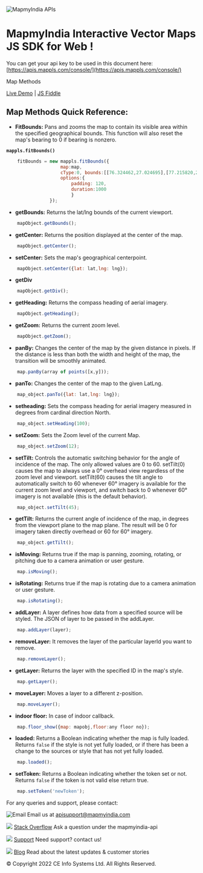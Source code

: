 ![MapmyIndia APIs](https://about.mappls.com/images/mappls-b-logo.svg)
# MapmyIndia Interactive Vector Maps JS SDK for Web !

You can get your api key to be used in this document here: [https://apis.mappls.com/console/](https://apis.mappls.com/console/)

Map Methods 

[Live Demo](https://www.mapmyindia.com/api/advanced-maps/WebSDK-LiveDemo/map-methods) | [JS Fiddle](https://jsfiddle.net/mapmyindia_map/9o8ezhys/)

## Map Methods Quick Reference: 

- **FitBounds:** Pans and zooms the map to contain its visible area within the specified geographical bounds. This function will also reset the map's bearing to 0 if bearing is nonzero.

**`mappls.fitBounds()`**

```js
    fitBounds = new mappls.fitBounds({
                    map:map,
                    cType:0, bounds:[[76.324462,27.024695],[77.215820,28.971891],[77.225820,28.273891]],
                    options:{
                        padding: 120,
                        duration:1000
                        }
                });
```

- **getBounds:** Returns the lat/lng bounds of the current viewport.

```js
    mapObject.getBounds();
```

- **getCenter:** Returns the position displayed at the center of the map.

```js
    mapObject.getCenter();
```

- **setCenter:** Sets the map's geographical centerpoint.

```js
    mapObject.setCenter({lat: lat,lng: lng});
```

- **getDiv**

```js
    mapObject.getDiv();
```

- **getHeading:** Returns the compass heading of aerial imagery.

```js
    mapObject.getHeading();
```


- **getZoom:** Returns the current zoom level.

```js
    mapObject.getZoom();
```

- **panBy:** Changes the center of the map by the given distance in pixels. If the distance is less than both the width and height of the map, the transition will be smoothly animated.

```js
    map.panBy(array of points([x,y]));
```

- **panTo:** Changes the center of the map to the given LatLng.

```js
    map_object.panTo({lat: lat,lng: lng});
```

- **setheading:** Sets the compass heading for aerial imagery measured in degrees from cardinal direction North.

```js
    map_object.setHeading(100);
```

- **setZoom:** Sets the Zoom level of the current Map.

```js
    map_object.setZoom(12);
```

- **setTilt:** Controls the automatic switching behavior for the angle of incidence of the map. The only allowed values are 0 to 60. setTilt(0) causes the map to always use a 0° overhead view regardless of the zoom level and viewport. setTilt(60) causes the tilt angle to automatically switch to 60 whenever 60° imagery is available for the current zoom level and viewport, and switch back to 0 whenever 60° imagery is not available (this is the default behavior).

```js
    map_object.setTilt(45);
```

- **getTilt:** Returns the current angle of incidence of the map, in degrees from the viewport plane to the map plane. The result will be 0 for imagery taken directly overhead or 60 for 60° imagery.

```js
    map_object.getTilt();
```

- **isMoving:** Returns true if the map is panning, zooming, rotating, or pitching due to a camera animation or user gesture.

```js
    map.isMoving();
```

- **isRotating:** Returns true if the map is rotating due to a camera animation or user gesture.

```js
    map.isRotating();
```

- **addLayer:** A layer defines how data from a specified source will be styled. The JSON of layer to be passed in the addLayer.

```js
    map.addLayer(layer);
```

- **removeLayer:** It removes the layer of the particular layerId you want to remove.

```js
    map.removeLayer();
```

- **getLayer:** Returns the layer with the specified ID in the map's style.

```js
    map.getLayer();
```

- **moveLayer:** Moves a layer to a different z-position.

```js
    map.moveLayer();
```
- **indoor floor:** In case of indoor callback.

```js
    map.floor_show({map: mapobj,floor:any floor no});
```

- **loaded:** Returns a Boolean indicating whether the map is fully loaded.
Returns `false` if the style is not yet fully loaded, or if there has been a change to the sources or style that has not yet fully loaded.

```js
    map.loaded();
```
- **setToken:** Returns a Boolean indicating whether the token set or not.
Returns `false` if the token is not valid else return true.

```js
    map.setToken('newToken');
```
For any queries and support, please contact: 

![Email](https://cdn.mapmyindia.com/mappls_web/maps_widget_v2/images/mappls.svg?service=google_gsuite) 
Email us at [apisupport@mapmyindia.com](mailto:apisupport@mapmyindia.com)


![](https://www.mapmyindia.com/api/img/icons/stack-overflow.png)
[Stack Overflow](https://stackoverflow.com/questions/tagged/mapmyindia-api)
Ask a question under the mapmyindia-api

![](https://www.mapmyindia.com/api/img/icons/support.png)
[Support](https://www.mapmyindia.com/api/index.php#f_cont)
Need support? contact us!

![](https://www.mapmyindia.com/api/img/icons/blog.png)
[Blog](http://www.mapmyindia.com/blog/)
Read about the latest updates & customer stories


© Copyright 2022 CE Info Systems  Ltd. All Rights Reserved. 